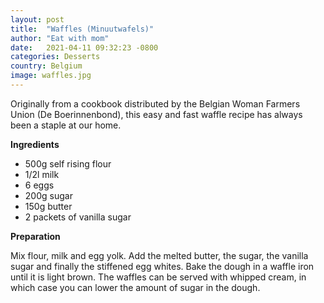 ```yaml
---
layout: post
title:  "Waffles (Minuutwafels)"
author: "Eat with mom"
date:   2021-04-11 09:32:23 -0800
categories: Desserts
country: Belgium
image: waffles.jpg
---
```


Originally from a cookbook distributed by the Belgian Woman Farmers Union (De Boerinnenbond), this easy and fast waffle recipe has always been a staple at our home.


**Ingredients**

* 500g self rising flour
* 1/2l milk
* 6 eggs
* 200g sugar
* 150g butter
* 2 packets of vanilla sugar

**Preparation**

Mix flour, milk and egg yolk. Add the melted butter, the sugar, the vanilla sugar and finally the stiffened egg whites. Bake the dough in a waffle iron until it is light brown. The waffles can be served with whipped cream, in which case you can lower the amount of sugar in the dough.
